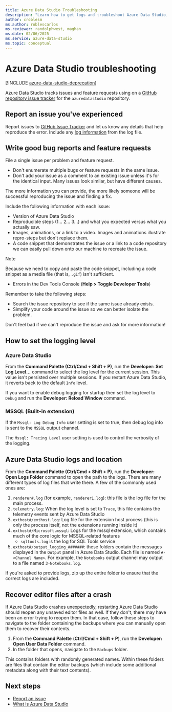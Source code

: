 ```yaml
---
title: Azure Data Studio Troubleshooting
description: "Learn how to get logs and troubleshoot Azure Data Studio, which is helpful in reporting bug reports."
author: croblesm
ms.author: roblescarlos
ms.reviewer: randolphwest, maghan
ms.date: 02/06/2025
ms.service: azure-data-studio
ms.topic: conceptual
---
```


# Azure Data Studio troubleshooting

[!INCLUDE [azure-data-studio-deprecation](includes/azure-data-studio-deprecation.md)]

Azure Data Studio tracks issues and feature requests using on a [GitHub repository issue tracker](https://github.com/Microsoft/azuredatastudio/issues) for the `azuredatastudio` repository.

## Report an issue you've experienced

Report issues to [GitHub Issue Tracker](https://github.com/Microsoft/azuredatastudio/issues) and let us know any details that help reproduce the error. Include any [log information](#how-to-set-the-logging-level) from the log file.

## Write good bug reports and feature requests

File a single issue per problem and feature request.

- Don't enumerate multiple bugs or feature requests in the same issue.
- Don't add your issue as a comment to an existing issue unless it's for the identical input. Many issues look similar, but have different causes.

The more information you can provide, the more likely someone will be successful reproducing the issue and finding a fix.

Include the following information with each issue:

- Version of Azure Data Studio
- Reproducible steps (1... 2... 3...) and what you expected versus what you actually saw.
- Images, animations, or a link to a video. Images and animations illustrate repro-steps but don't replace them.
- A code snippet that demonstrates the issue or a link to a code repository we can easily pull down onto our machine to recreate the issue.

> [!NOTE]  
> Because we need to copy and paste the code snippet, including a code snippet as a media file (that is, `.gif`) isn't sufficient.

- Errors in the Dev Tools Console (**Help > Toggle Developer Tools**)

Remember to take the following steps:

- Search the issue repository to see if the same issue already exists.
- Simplify your code around the issue so we can better isolate the problem.

Don't feel bad if we can't reproduce the issue and ask for more information!

## How to set the logging level

### Azure Data Studio

From the **Command Palette (Ctrl/Cmd + Shift + P)**, run the **Developer: Set Log Level...** command to select the log level for the current session. This value isn't persisted over multiple sessions. If you restart Azure Data Studio, it reverts back to the default `Info` level.

If you want to enable debug logging for startup then set the log level to `Debug` and run the **Developer: Reload Window** command.

### MSSQL (Built-in extension)

If the `Mssql: Log Debug Info` user setting is set to true, then debug log info is sent to the `MSSQL` output channel.

The `Mssql: Tracing Level` user setting is used to control the verbosity of the logging.

## Azure Data Studio logs and location

From the **Command Palette (Ctrl/Cmd + Shift + P)**, run the **Developer: Open Logs Folder** command to open the path to the logs. There are many different types of log files that write there. A few of the commonly used ones are:

1. `renderer#.log` (for example, `renderer1.log`): this file is the log file for the main process.
1. `telemetry.log`: When the log level is set to `Trace`, this file contains the telemetry events sent by Azure Data Studio
1. `exthost#/exthost.log`: Log file for the extension host process (this is only the process itself, not the extensions running inside it)
1. `exthost#/Microsoft.mssql`: Logs for the mssql extension, which contains much of the core logic for MSSQL-related features
   - `sqltools.log` is the log for SQL Tools service
1. `exthost#/output_logging_#######`: these folders contain the messages displayed in the `Output` panel in Azure Data Studio. Each file is named `#-<Channel Name>`. For example, the `Notebooks` output channel may output to a file named `3-Notebooks.log`.

If you're asked to provide logs, zip up the entire folder to ensure that the correct logs are included.

## Recover editor files after a crash

If Azure Data Studio crashes unexpectedly, restarting Azure Data Studio should reopen any unsaved editor files as well. If they don't, there may have been an error trying to reopen them. In that case, follow these steps to navigate to the folder containing the backups where you can manually open them to recover their contents.

1. From the **Command Palette** (**Ctrl/Cmd + Shift + P**), run the **Developer: Open User Data Folder** command.
1. In the folder that opens, navigate to the `Backups` folder.

This contains folders with randomly generated names. Within these folders are files that contain the editor backups (which include some additional metadata along with their text contents).

## Next steps

- [Report an issue](https://github.com/Microsoft/azuredatastudio/issues)
- [What is Azure Data Studio](what-is-azure-data-studio.md)
